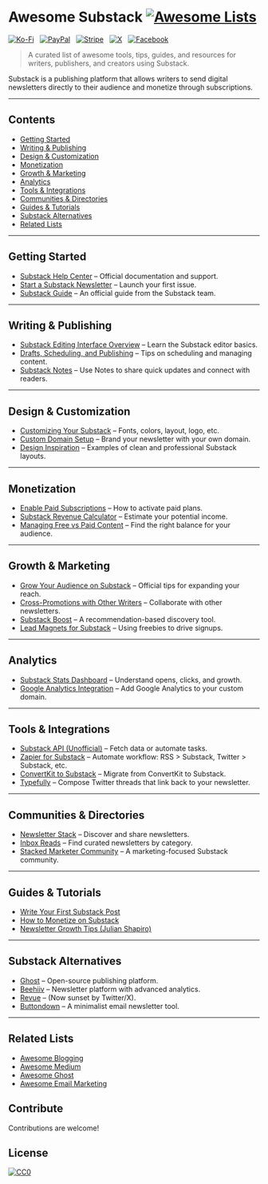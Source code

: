 # Awesome Substack [![Awesome Lists](https://srv-cdn.himpfen.io/badges/awesome-lists/awesomelists-flat.svg)](https://github.com/awesomelistsio/awesome)

[![Ko-Fi](https://srv-cdn.himpfen.io/badges/kofi/kofi-flat.svg)](https://ko-fi.com/awesomelists) &nbsp; [![PayPal](https://srv-cdn.himpfen.io/badges/paypal/paypal-flat.svg)](https://www.paypal.com/donate/?hosted_button_id=3LLKRXJU44EJJ) &nbsp; [![Stripe](https://srv-cdn.himpfen.io/badges/stripe/stripe-flat.svg)](https://tinyurl.com/e8ymxdw3) &nbsp; [![X](https://srv-cdn.himpfen.io/badges/twitter/twitter-flat.svg)](https://x.com/ListsAwesome) &nbsp; [![Facebook](https://srv-cdn.himpfen.io/badges/facebook-pages/facebook-pages-flat.svg)](https://www.facebook.com/awesomelists)

> A curated list of awesome tools, tips, guides, and resources for writers, publishers, and creators using Substack.

Substack is a publishing platform that allows writers to send digital newsletters directly to their audience and monetize through subscriptions.

---

## Contents

- [Getting Started](#getting-started)
- [Writing & Publishing](#writing--publishing)
- [Design & Customization](#design--customization)
- [Monetization](#monetization)
- [Growth & Marketing](#growth--marketing)
- [Analytics](#analytics)
- [Tools & Integrations](#tools--integrations)
- [Communities & Directories](#communities--directories)
- [Guides & Tutorials](#guides--tutorials)
- [Substack Alternatives](#substack-alternatives)
- [Related Lists](#related-lists)

---

## Getting Started

- [Substack Help Center](https://substack.com/help) – Official documentation and support.
- [Start a Substack Newsletter](https://substack.com/) – Launch your first issue.
- [Substack Guide](https://on.substack.com/p/the-substack-guide) – An official guide from the Substack team.

---

## Writing & Publishing

- [Substack Editing Interface Overview](https://on.substack.com/p/editing-and-formatting-your-posts) – Learn the Substack editor basics.
- [Drafts, Scheduling, and Publishing](https://on.substack.com/p/schedule-your-posts) – Tips on scheduling and managing content.
- [Substack Notes](https://substack.com/notes) – Use Notes to share quick updates and connect with readers.

---

## Design & Customization

- [Customizing Your Substack](https://on.substack.com/p/customize-your-substack-design) – Fonts, colors, layout, logo, etc.
- [Custom Domain Setup](https://on.substack.com/p/how-to-set-up-a-custom-domain-on) – Brand your newsletter with your own domain.
- [Design Inspiration](https://typefully.com/substack-inspiration) – Examples of clean and professional Substack layouts.

---

## Monetization

- [Enable Paid Subscriptions](https://on.substack.com/p/turn-on-paid-subscriptions) – How to activate paid plans.
- [Substack Revenue Calculator](https://newslettercrew.com/newsletter-revenue-calculator) – Estimate your potential income.
- [Managing Free vs Paid Content](https://on.substack.com/p/balancing-free-and-paid-content) – Find the right balance for your audience.

---

## Growth & Marketing

- [Grow Your Audience on Substack](https://on.substack.com/p/grow-your-substack-audience) – Official tips for expanding your reach.
- [Cross-Promotions with Other Writers](https://on.substack.com/p/how-to-cross-promote-your-newsletter) – Collaborate with other newsletters.
- [Substack Boost](https://substack.com/boost) – A recommendation-based discovery tool.
- [Lead Magnets for Substack](https://convertkit.com/substack-lead-magnet) – Using freebies to drive signups.

---

## Analytics

- [Substack Stats Dashboard](https://on.substack.com/p/understanding-your-substack-stats) – Understand opens, clicks, and growth.
- [Google Analytics Integration](https://on.substack.com/p/how-to-add-google-analytics-to) – Add Google Analytics to your custom domain.

---

## Tools & Integrations

- [Substack API (Unofficial)](https://github.com/kevinliu/substack-api) – Fetch data or automate tasks.
- [Zapier for Substack](https://zapier.com/apps/substack/integrations) – Automate workflow: RSS > Substack, Twitter > Substack, etc.
- [ConvertKit to Substack](https://blog.convertkit.com/substack-alternative/) – Migrate from ConvertKit to Substack.
- [Typefully](https://typefully.com/) – Compose Twitter threads that link back to your newsletter.

---

## Communities & Directories

- [Newsletter Stack](https://www.newsletterstack.com/) – Discover and share newsletters.
- [Inbox Reads](https://www.inboxreads.co/) – Find curated newsletters by category.
- [Stacked Marketer Community](https://www.stackedmarketer.com/) – A marketing-focused Substack community.

---

## Guides & Tutorials

- [Write Your First Substack Post](https://writingcooperative.com/how-to-write-your-first-substack-post-7cccb28a5c70)
- [How to Monetize on Substack](https://www.cnbc.com/2021/06/17/how-to-make-money-on-substack.html)
- [Newsletter Growth Tips (Julian Shapiro)](https://twitter.com/Julian/status/1280542497358721025)

---

## Substack Alternatives

- [Ghost](https://ghost.org/) – Open-source publishing platform.
- [Beehiiv](https://www.beehiiv.com/) – Newsletter platform with advanced analytics.
- [Revue](https://www.getrevue.co/) – (Now sunset by Twitter/X).
- [Buttondown](https://buttondown.email/) – A minimalist email newsletter tool.

---

## Related Lists

- [Awesome Blogging](https://github.com/awesomelistsio/awesome-blogging)
- [Awesome Medium](https://github.com/awesomelistsio/awesome-medium)
- [Awesome Ghost](https://github.com/awesomelistsio/awesome-ghost)
- [Awesome Email Marketing](https://github.com/awesomelistsio/awesome-email-marketing)
  
## Contribute

Contributions are welcome!

## License

[![CC0](https://mirrors.creativecommons.org/presskit/buttons/88x31/svg/by-sa.svg)](http://creativecommons.org/licenses/by-sa/4.0/)
